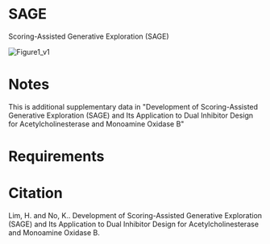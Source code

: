 # SAGE
Scoring-Assisted Generative Exploration (SAGE)

![Figure1_v1](https://user-images.githubusercontent.com/48709737/232942811-87da7aed-97a5-4eae-a21a-a05d951b70c7.jpg)

# Notes
This is additional supplementary data in "Development of Scoring-Assisted Generative Exploration (SAGE) and Its Application to Dual Inhibitor Design for Acetylcholinesterase and Monoamine Oxidase B"

# Requirements

# Citation
Lim, H. and No, K.. Development of Scoring-Assisted Generative Exploration (SAGE) and Its Application to Dual Inhibitor Design for Acetylcholinesterase and Monoamine Oxidase B. 
